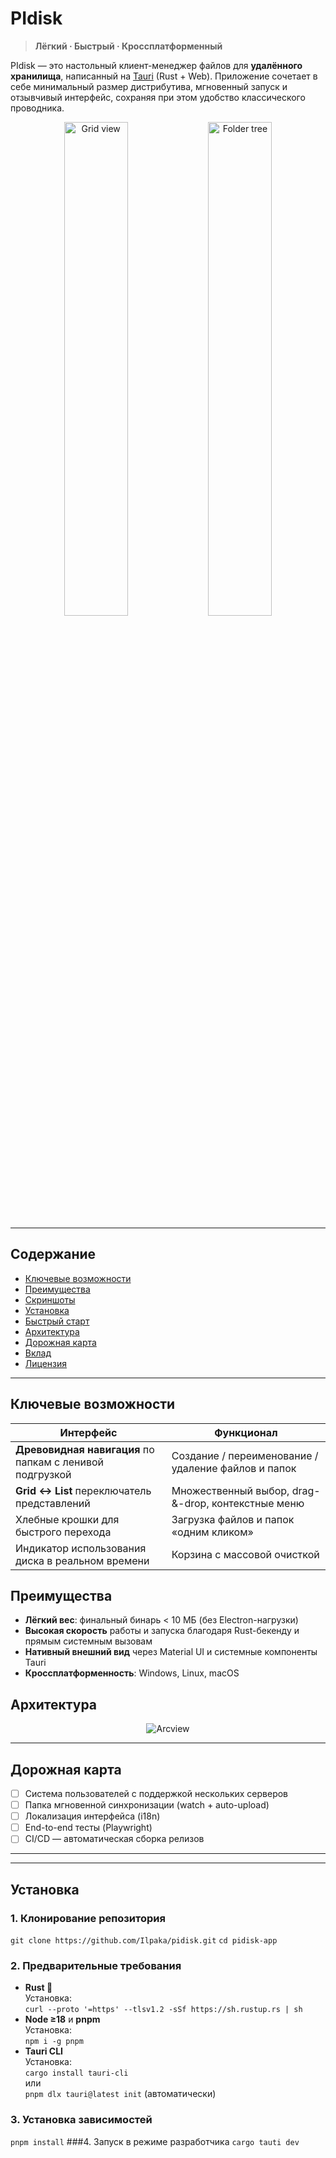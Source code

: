 # PIdisk

> **Лёгкий · Быстрый · Кроссплатформенный**

PIdisk — это настольный клиент-менеджер файлов для **удалённого хранилища**, написанный на [Tauri](https://tauri.app) (Rust + Web). Приложение сочетает в себе минимальный размер дистрибутива, мгновенный запуск и отзывчивый интерфейс, сохраняя при этом удобство классического проводника.

<p align="center">
  <img src="docs/screenshots/grid.png" alt="Grid view" width="45%">
  <img src="docs/screenshots/tree.png" alt="Folder tree" width="45%">
</p>

---

## Содержание
- [Ключевые возможности](#ключевые-возможности)
- [Преимущества](#преимущества)
- [Скриншоты](#скриншоты)
- [Установка](#установка)
- [Быстрый старт](#быстрый-старт)
- [Архитектура](#архитектура)
- [Дорожная карта](#дорожная-карта)
- [Вклад](#вклад)
- [Лицензия](#лицензия)

---

## Ключевые возможности

| Интерфейс | Функционал |
|-----------|------------|
| **Древовидная навигация** по папкам с ленивой подгрузкой | Создание / переименование / удаление файлов и папок |
| **Grid ↔ List** переключатель представлений | Множественный выбор, drag-&-drop, контекстные меню |
| Хлебные крошки для быстрого перехода | Загрузка файлов и папок «одним кликом» |
| Индикатор использования диска в реальном времени | Корзина с массовой очисткой |

## Преимущества
- **Лёгкий вес**: финальный бинарь < 10 МБ (без Electron-нагрузки)
- **Высокая скорость** работы и запуска благодаря Rust-бекенду и прямым системным вызовам
- **Нативный внешний вид** через Material UI и системные компоненты Tauri
- **Кроссплатформенность**: Windows, Linux, macOS


## Архитектура
<p align="center">
  <img src="docs/screenshots/arc.png" alt="Arcview">
</p>

---

## Дорожная карта

- [ ] Система пользователей с поддержкой нескольких серверов
- [ ] Папка мгновенной синхронизации (watch + auto-upload)
- [ ] Локализация интерфейса (i18n)
- [ ] End-to-end тесты (Playwright)
- [ ] CI/CD — автоматическая сборка релизов

---

---

## Установка

### 1. Клонирование репозитория
`git clone https://github.com/Ilpaka/pidisk.git`
`cd pidisk-app`
### 2. Предварительные требования

- **Rust 🦀**  
  Установка:  
  `curl --proto '=https' --tlsv1.2 -sSf https://sh.rustup.rs | sh`
- **Node ≥18** и **pnpm**  
  Установка:  
  `npm i -g pnpm`
- **Tauri CLI**  
  Установка:  
  `cargo install tauri-cli`  
  или  
  `pnpm dlx tauri@latest init` (автоматически)

### 3. Установка зависимостей
`pnpm install`
###4. Запуск в режиме разработчика
`cargo tauti dev`




